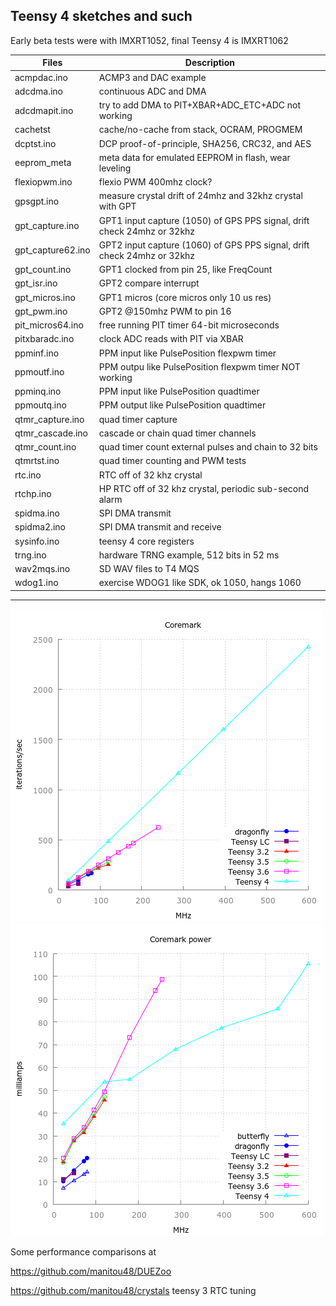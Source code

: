##  Teensy 4 sketches and such 

Early beta tests were with IMXRT1052, final Teensy 4 is IMXRT1062

Files | Description
---|---
acmpdac.ino  |    ACMP3 and DAC example
adcdma.ino   |    continuous ADC and DMA
adcdmapit.ino|    try to add DMA to PIT+XBAR+ADC_ETC+ADC  not working
cachetst     |    cache/no-cache from stack, OCRAM, PROGMEM
dcptst.ino   |    DCP proof-of-principle, SHA256, CRC32, and AES 
eeprom_meta |  meta data for emulated EEPROM in flash, wear leveling
flexiopwm.ino |    flexio PWM 400mhz clock?
gpsgpt.ino   |    measure crystal drift of 24mhz and 32khz crystal with GPT
gpt_capture.ino | GPT1 input capture (1050) of GPS PPS signal, drift check 24mhz or 32khz
gpt_capture62.ino | GPT2 input capture (1060) of GPS PPS signal, drift check 24mhz or 32khz
gpt_count.ino   | GPT1 clocked from pin 25, like FreqCount
gpt_isr.ino  |  GPT2 compare interrupt
gpt_micros.ino |  GPT1 micros (core micros only 10 us res)
gpt_pwm.ino | GPT2 @150mhz PWM to pin 16
pit_micros64.ino | free running PIT timer 64-bit microseconds
pitxbaradc.ino |  clock ADC reads with PIT via XBAR
ppminf.ino | PPM input like PulsePosition flexpwm timer
ppmoutf.ino | PPM outpu like PulsePosition flexpwm timer NOT working
ppminq.ino | PPM input like PulsePosition quadtimer
ppmoutq.ino | PPM output like PulsePosition quadtimer
qtmr_capture.ino |quad timer capture
qtmr_cascade.ino | cascade or chain quad timer channels
qtmr_count.ino    |  quad timer count external pulses and chain to 32 bits
qtmrtst.ino    |  quad timer counting and PWM tests
rtc.ino        |  RTC off of 32 khz crystal
rtchp.ino      |  HP RTC off of 32 khz crystal, periodic sub-second alarm
spidma.ino     |  SPI DMA transmit
spidma2.ino    |  SPI DMA transmit and receive
sysinfo.ino    |  teensy 4 core registers
trng.ino       |  hardware TRNG example, 512 bits in 52 ms
wav2mqs.ino    |  SD WAV files to T4 MQS
wdog1.ino    |  exercise WDOG1 like SDK, ok 1050, hangs 1060

--------
![coremark](coremark.png)
![coremark power](coremarka.png)

Some performance comparisons at

   https://github.com/manitou48/DUEZoo

   https://github.com/manitou48/crystals   teensy 3 RTC tuning
